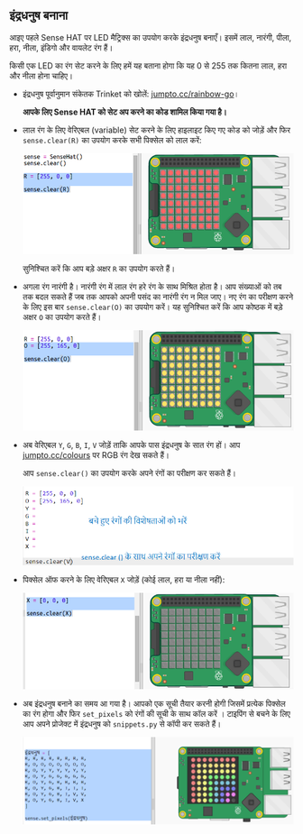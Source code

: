 ## इंद्रधनुष बनाना

आइए पहले Sense HAT पर LED मैट्रिक्स का उपयोग करके इंद्रधनुष बनाएँ। इसमें लाल, नारंगी, पीला, हरा, नीला, इंडिगो और वायलेट रंग हैं।

किसी एक LED का रंग सेट करने के लिए हमें यह बताना होगा कि यह 0 से 255 तक कितना लाल, हरा और नीला होना चाहिए।

+ इंद्रधनुष पूर्वानुमान संकेतक Trinket को खोलें: <a href="http://jumpto.cc/rainbow-go" target="_blank">jumpto.cc/rainbow-go</a>।
    
    **आपके लिए Sense HAT को सेट अप करने का कोड शामिल किया गया है।**

+ लाल रंग के लिए वेरिएबल (variable) सेट करने के लिए हाइलाइट किए गए कोड को जोड़ें और फिर `sense.clear(R)` का उपयोग करके सभी पिक्सेल को लाल करें:
    
    ![स्क्रीनशॉट](images/rainbow-red.png)
    
    सुनिश्चित करें कि आप बड़े अक्षर `R` का उपयोग करते हैं।

+ अगला रंग नारंगी है। नारंगी रंग में लाल रंग हरे रंग के साथ मिश्रित होता है। आप संख्याओं को तब तक बदल सकते हैं जब तक आपको अपनी पसंद का नारंगी रंग न मिल जाए। नए रंग का परीक्षण करने के लिए इस बार `sense.clear(O)` का उपयोग करें। यह सुनिश्चित करें कि आप कोष्ठक में बड़े अक्षर `O` का उपयोग करते हैं।
    
    ![स्क्रीनशॉट](images/rainbow-orange.png)

+ अब वेरिएबल `Y`, `G`, `B`, `I`, `V` जोड़ें ताकि आपके पास इंद्रधनुष के सात रंग हों। आप <a href="http://jumpto.cc/colours" target="_blank">jumpto.cc/colours</a> पर RGB रंग देख सकते हैं।
    
    आप `sense.clear()` का उपयोग करके अपने रंगों का परीक्षण कर सकते हैं।
    
    ![स्क्रीनशॉट](images/rainbow-colours.png)

+ पिक्सेल ऑफ करने के लिए वेरिएबल `X` जोड़ें (कोई लाल, हरा या नीला नहीं):
    
    ![स्क्रीनशॉट](images/rainbow-off.png)

+ अब इंद्रधनुष बनाने का समय आ गया है। आपको एक सूची तैयार करनी होगी जिसमें प्रत्येक पिक्सेल का रंग होगा और फिर `set_pixels` को रंगों की सूची के साथ कॉल करें । टाइपिंग से बचने के लिए आप अपने प्रोजेक्ट में इंद्रधनुष को `snippets.py` से कॉपी कर सकते हैं।
    
    ![स्क्रीनशॉट](images/rainbow-rainbow.png)